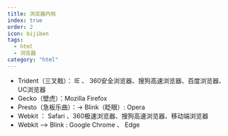 ```yaml
---
title: 浏览器内核
index: true
order: 2
icon: bijiben
tags:
  - html
  - 浏览器
category: "html"
---
```


- Trident（三叉戟）： IE   、 360安全浏览器、搜狗高速浏览器、百度浏览器、UC浏览器
- Gecko（壁虎）：Mozilla Firefox
- Presto（急板乐曲）：->  Blink（眨眼）:  Opera
- Webkit ： Safari 、360极速浏览器、搜狗高速浏览器、移动端浏览器
- Webkit --> Blink  :  Google Chrome  、  Edge
